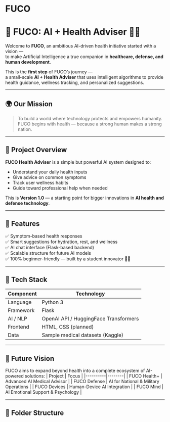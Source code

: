 # FUCO

# 🦅 FUCO: AI + Health Adviser 🤖💊

Welcome to **FUCO**, an ambitious AI-driven health initiative started with a vision —  
to make Artificial Intelligence a true companion in **healthcare, defense, and human development**.  

This is the **first step** of FUCO’s journey —  
a small-scale **AI + Health Adviser** that uses intelligent algorithms to provide health guidance, wellness tracking, and personalized suggestions.

---

## 🌍 Our Mission
> To build a world where technology protects and empowers humanity.  
> FUCO begins with health — because a strong human makes a strong nation.

---

## 🧠 Project Overview
**FUCO Health Adviser** is a simple but powerful AI system designed to:
- Understand your daily health inputs  
- Give advice on common symptoms  
- Track user wellness habits  
- Guide toward professional help when needed  

This is **Version 1.0** — a starting point for bigger innovations in **AI health and defense technology**.

---

## 🧩 Features
✅ Symptom-based health responses  
✅ Smart suggestions for hydration, rest, and wellness  
✅ AI chat interface (Flask-based backend)  
✅ Scalable structure for future AI models  
✅ 100% beginner-friendly — built by a student innovator 👨‍💻

---

## 🧬 Tech Stack
| Component | Technology |
|------------|-------------|
| Language | Python 3 |
| Framework | Flask |
| AI / NLP | OpenAI API / HuggingFace Transformers |
| Frontend | HTML, CSS (planned) |
| Data | Sample medical datasets (Kaggle) |

---

## 🚀 Future Vision
FUCO aims to expand beyond health into a complete ecosystem of AI-powered solutions:
| Project | Focus |
|----------|--------|
| FUCO Health+ | Advanced AI Medical Advisor |
| FUCO Defense | AI for National & Military Operations |
| FUCO Devices | Human-Device AI Integration |
| FUCO Mind | AI Emotional Support & Psychology |

---

## 🧩 Folder Structure
